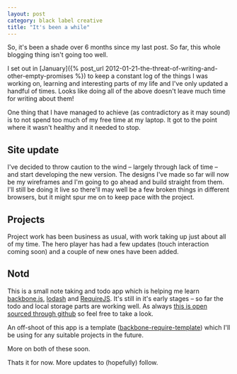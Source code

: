 ```yaml
---
layout: post
category: black label creative
title: "It's been a while"
---
```


So, it's been a shade over 6 months since my last post. So far, this whole blogging thing isn't going too well.

I set out in [January]({% post_url 2012-01-21-the-threat-of-writing-and-other-empty-promises %}) to keep a constant log of the things I was working on, learning and interesting parts of my life and I've only updated a handful of times. Looks like doing all of the above doesn't leave much time for writing about them!

One thing that I have managed to achieve (as contradictory as it may sound) is to not spend too much of my free time at my laptop. It got to the point where it wasn't healthy and it needed to stop.

## Site update

I've decided to throw caution to the wind – largely through lack of time – and start developing the new version. The designs I've made so far will now be my wireframes and I'm going to go ahead and build straight from them. I'll still be doing it live so there'll may well be a few broken things in different browsers, but it might spur me on to keep pace with the project.

## Projects

Project work has been business as usual, with work taking up just about all of my time. The hero player has had a few updates (touch interaction coming soon) and a couple of new ones have been added.

## Notd

This is a small note taking and todo app which is helping me learn [backbone.js](http://backbonejs.org/), [lodash](http://lodash.com/) and [RequireJS](http://requirejs.org/). It's still in it's early stages – so far the todo and local storage parts are working well. As always [this is open sourced through github](https://github.com/donofkarma/notd) so feel free to take a look.

An off-shoot of this app is a template ([backbone-require-template](https://github.com/donofkarma/backbone-require-template)) which I'll be using for any suitable projects in the future.

More on both of these soon.

Thats it for now. More updates to (hopefully) follow.